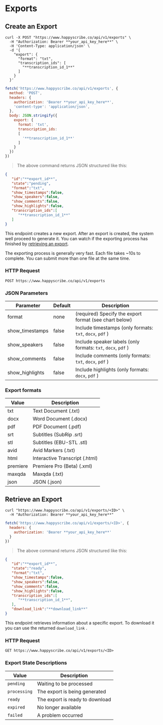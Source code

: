 # Exports

## Create an Export

```shell
curl -X POST "https://www.happyscribe.co/api/v1/exports" \
  -H "Authorization: Bearer **your_api_key_here**" \
  -H 'Content-Type: application/json' \
  -d '{
    "export": {
      "format": "txt",
      "transcription_ids": [
        "**transcription_id_1**"
      ]
    }
  }'

```

```javascript
fetch('https://www.happyscribe.co/api/v1/exports', {
  method: 'POST',
  headers: {
    authorization: 'Bearer **your_api_key_here**',
    'content-type': 'application/json',
  },
  body: JSON.stringify({
    export: {
      format: 'txt', 
      transcription_ids: 
      [
        '**transcription_id_1**'
      ] 
    }
  })
})
```

> The above command returns JSON structured like this:


```json
{
   "id":"**export_id**",
   "state":"pending",
   "format":"txt",
   "show_timestamps":false,
   "show_speakers":false,
   "show_comments":false,
   "show_highlights":false,
   "transcription_ids":[
      "**transcription_id_1**"
   ]
}
```

This endpoint creates a new export. After an export is created, the system well proceed to generate it. You can watch if the exporting process has finished by [retrieving an export](#retrieve-an-export). 

The exporting process is generally very fast. Each file takes ~10s to complete. You can submit more than one file at the same time.


### HTTP Request

`POST https://www.happyscribe.co/api/v1/exports`

### JSON Parameters

Parameter | Default | Description
--------- | ------- | -----------
format | none | (required) Specify the export format (see chart below)
show_timestamps | false | Include timestamps (only formats: `txt`, `docx`, `pdf` )
show_speakers | false | Include speaker labels (only formats: `txt`, `docx`, `pdf` )
show_comments | false | Include comments (only formats: `txt`, `docx`, `pdf` )
show_highlights | false | Include highlights (only formats: `docx`, `pdf` )

### Export formats

Value | Description 
----- | -----------
txt | Text Document (.txt)
docx | Word Document (.docx)
pdf | PDF Document (.pdf)
srt | Subtitles (SubRip .srt)
stl | Subtitles (EBU-STL .stl)
avid | Avid Markers (.txt)
html | Interactive Transcript (.html)
premiere | Premiere Pro (Beta) (.xml)
maxqda | Maxqda (.txt)
json | JSON (.json)














## Retrieve an Export


```shell
curl "https://www.happyscribe.co/api/v1/exports/<ID>" \
  -H "Authorization: Bearer **your_api_key_here**"
```

```javascript
fetch('https://www.happyscribe.co/api/v1/exports/<ID>', {
  headers: {
    authorization: 'Bearer **your_api_key_here**'
  }
})
```

> The above command returns JSON structured like this:

```json
{
   "id":"**export_id**",
   "state":"ready",
   "format":"txt",
   "show_timestamps":false,
   "show_speakers":false,
   "show_comments":false,
   "show_highlights":false,
   "transcription_ids":[
      "**transcription_id_1**",
   ],
   "download_link":"**download_link**"
}
```


This endpoint retrieves information about a specific export. To download it you can use the returned `download_link` .

### HTTP Request

`GET https://www.happyscribe.co/api/v1/exports/<ID>`


### Export State Descriptions

Value | Description 
----- | ---------- 
`pending` | Waiting to be processed
`processing` | The export is being generated
`ready` | The export is ready to download
`expired` | No longer available
`failed` | A problem occurred